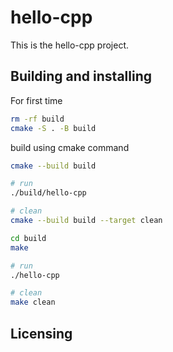 # hello-cpp

This is the hello-cpp project.

## Building and installing

For first time

```bash
rm -rf build
cmake -S . -B build
```

build using cmake command

```bash
cmake --build build

# run
./build/hello-cpp

# clean
cmake --build build --target clean

```

```bash
cd build
make

# run
./hello-cpp

# clean
make clean
```

## Licensing
